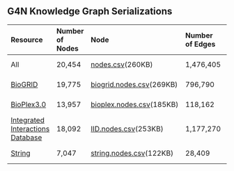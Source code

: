 ## G4N Knowledge Graph Serializations

| Resource | Number of Nodes | Node | Number of Edges| Edges | Date Updated |
| :--------- | :--------- | :--------- | :--------- |:--------- |:--------- |
| All | 20,454 | [nodes.csv](https://minio.dev.maayanlab.cloud/g2n/Protein.nodes.csv)(260KB)| 1,476,405 |[edges.csv](https://minio.dev.maayanlab.cloud/g2n/Protein.PPI.Protein.edges.csv)(84.1MB)| 07-20-23|
[BioGRID](https://thebiogrid.org/) | 19,775 | [biogrid.nodes.csv](https://minio.dev.maayanlab.cloud/g2n/nodes/biogrid.nodes.csv)(269KB) | 796,790  | [biogrid.edges.csv](https://minio.dev.maayanlab.cloud/g2n/edges/Protein.BioGRID.Protein.edges.csv)(74.1MB) | 07-26-23|
[BioPlex3.0](https://bioplex.hms.harvard.edu/) | 13,957 | [bioplex.nodes.csv](https://minio.dev.maayanlab.cloud/g2n/nodes/bioplex.nodes.csv)(185KB)| 118,162 | [bioplex.edges.csv](https://minio.dev.maayanlab.cloud/g2n/edges/Protein.BioPlex.Protein.edges.csv)(9.7MB) | 07-26-23|
[Integrated Interactions Database](http://iid.ophid.utoronto.ca/) | 18,092 | [IID.nodes.csv](https://minio.dev.maayanlab.cloud/g2n/nodes/IID.nodes.csv)(253KB) | 1,177,270 | [IID.edges.csv](https://minio.dev.maayanlab.cloud/g2n/edges/Protein.IntegratedInteractionsDatabase.Protein.edges.csv)(30MB) | 07-26-23|
[String](https://string-db.org/) | 7,047 | [string.nodes.csv](https://minio.dev.maayanlab.cloud/g2n/nodes/STRINGDB.nodes.csv)(122KB) | 28,409 | [string.edges.csv](https://minio.dev.maayanlab.cloud/g2n/edges/Protein.PPI.Protein.edges.OneWay.string.csv)(1.2MB)| 07-26-23|

